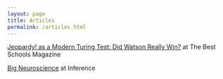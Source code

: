 ```yaml
---
layout: page
title: Articles
permalink: /articles.html
---
```

[Jeopardy! as a Modern Turing Test:  Did Watson Really Win?](http://www.thebestschools.org/magazine/watson-computer-plays-jeopardy/)
at The Best Schools Magazine

[Big Neuroscience](http://inference-review.com/article/big-neuroscience)
at Inference

